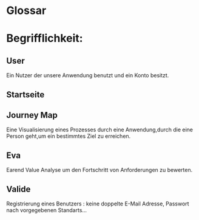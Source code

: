 # Glossar
# Begrifflichkeit:

## User
Ein Nutzer der unsere Anwendung benutzt und ein Konto besitzt.

## Startseite

## Journey Map
Eine Visualisierung eines Prozesses durch eine Anwendung,durch die eine Person geht,um ein bestimmtes Ziel zu erreichen.  

## Eva
Earend Value Analyse um den Fortschritt von Anforderungen zu bewerten.

## Valide
Registrierung eines Benutzers : keine doppelte E-Mail Adresse, Passwort nach vorgegebenen Standarts...

